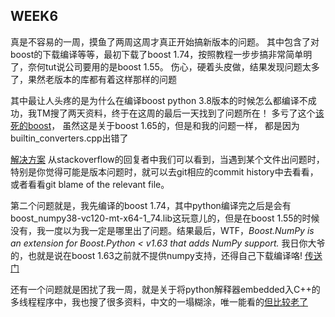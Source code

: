 ## WEEK6

真是不容易的一周，摸鱼了两周这周才真正开始搞新版本的问题。 其中包含了对boost的下载编译等等，最初下载了boost 1.74，按照教程一步步搞非常简单明了，奈何tut说公司要用的是boost 1.55。 伤心，硬着头皮做，结果发现问题太多了，果然老版本的库都有着这样那样的问题

其中最让人头疼的是为什么在编译boost python 3.8版本的时候怎么都编译不成功，我TM搜了两天资料，终于在这周的最后一天找到了问题所在！ 多亏了这个[该死的boost](https://stackoverflow.com/questions/54991157/cant-compile-boost-python-1-65-1-with-msvc2015)， 虽然这是关于boost 1.65的，但是和我的问题一样， 都是因为builtin_converters.cpp出错了

[解决方案](https://github.com/boostorg/python/commit/660487c43fde76f3e64f1cb2e644500da92fe582) 从stackoverflow的回复者中我们可以看到，当遇到某个文件出问题时，特别是你觉得可能是版本问题时，就可以去git相应的commit history中去看看，或者看看git blame of the relevant file。

第二个问题就是，我先编译的boost 1.74，其中python编译完之后是会有boost_numpy38-vc120-mt-x64-1_74.lib这玩意儿的，但是在boost 1.55的时候没有，我一度以为我一定是哪里出了问题。结果最后，WTF，*Boost.NumPy is an extension for Boost.Python < v1.63 that adds NumPy support.* 我日你大爷的，也就是说在boost 1.63之前就不提供numpy支持，还得自己下载编译咯!  [传送门](https://github.com/ndarray/Boost.NumPy)

还有一个问题就是困扰了我一周，就是关于将python解释器embedded入C++的多线程程序中，我也搜了很多资料，中文的一塌糊涂，唯一能看的[但比较老了](http://www.cppblog.com/API/archive/2013/12/06/204618.html)

